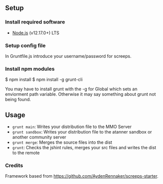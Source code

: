 ## Setup

### Install required software
* [Node.js](https://nodejs.org/en/) (v12.17.0+) LTS

### Setup config file

In Gruntfile.js introduce your username/password for screeps.

### Install npm modules

$ npm install
$ npm install -g grunt-cli

You may have to install grunt with the -g for Global which sets an enviorment path variable. Otherwise it may say something about grunt not being found.

## Usage

* `grunt main`: Writes your distribution file to the MMO Server
* `grunt sandbox`: Writes your distribution file to the atanner sandbox or another community server
* `grunt merge`: Merges the source files into the dist
* `grunt`: Checks the jshint rules, merges your src files and writes the dist to the remote

### Credits
Framework based from https://github.com/AydenRennaker/screeps-starter.
